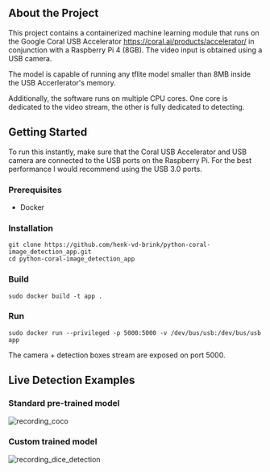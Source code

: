 ## About the Project
This project contains a containerized machine learning module that runs on the Google Coral USB Accelerator https://coral.ai/products/accelerator/ in conjunction with a Raspberry Pi 4 (8GB). The video input is obtained using a USB camera. 

The model is capable of running any tflite model smaller than 8MB inside the USB Accerlerator's memory.

Additionally, the software runs on multiple CPU cores. One core is dedicated to the video stream, the other is fully dedicated to detecting.

## Getting Started
To run this instantly, make sure that the Coral USB Accelerator and USB camera are connected to the USB ports on the Raspberry Pi. For the best performance I would recommend using the USB 3.0 ports.

### Prerequisites
- Docker

### Installation
```
git clone https://github.com/henk-vd-brink/python-coral-image_detection_app.git
cd python-coral-image_detection_app
```

### Build
```
sudo docker build -t app .
```

### Run
```
sudo docker run --privileged -p 5000:5000 -v /dev/bus/usb:/dev/bus/usb app
```

The camera + detection boxes stream are exposed on port 5000.


## Live Detection Examples
### Standard pre-trained model
![recording_coco](https://user-images.githubusercontent.com/47902049/152767331-1270a1e3-5f93-44d3-a47f-848b07b36020.gif)

### Custom trained model
![recording_dice_detection](https://user-images.githubusercontent.com/47902049/152764991-9d40ceec-d52c-4a86-b1bb-81401a2efaa9.gif)


